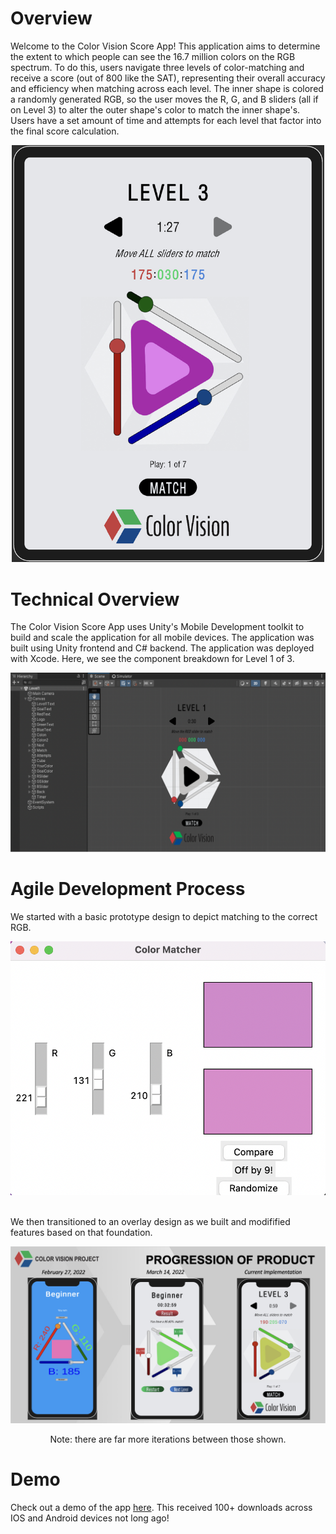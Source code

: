 # Overview

<p>
Welcome to the Color Vision Score App! This application aims to determine the extent to which people can see the 16.7 million colors on the RGB spectrum. To do this, users navigate three levels of color-matching and receive a score (out of 800 like the SAT), representing their overall accuracy and efficiency when matching across each level. The inner shape is colored a randomly generated RGB, so the user moves the R, G, and B sliders (all if on Level 3) to alter the outer shape's color to match the inner shape's. Users have a set amount of time and attempts for each level that factor into the final score calculation.
</p>

<div align="center">
  <img src="img/lvl3ipad.png" alt="Level 3 iPad" width="500"/>
</div>

# Technical Overview

<p>
The Color Vision Score App uses Unity's Mobile Development toolkit to build and scale the application for all mobile devices. The application was built using Unity frontend and C# backend. The application was deployed with Xcode. Here, we see the component breakdown for Level 1 of 3.
</p>

<img src="img/lvl1unity.png" alt="Level 1 Unity" />

# Agile Development Process

<p>
We started with a basic prototype design to depict matching to the correct RGB.
</p>

<div align="center">
  <img src="img/version1.png" alt="Version 1 Prototype" width="550"/>
</div>
<br>

<p>
We then transitioned to an overlay design as we built and modifified features based on that foundation.
</p>

<div align="center">
  <img src="img/progression.png" alt="Progression" />
  <p> Note: there are far more iterations between those shown. </p>
</div>

# Demo

<p>
Check out a demo of the app <a href="https://youtube.com/shorts/5zrQrqdodDQ" target="_blank">here</a>. This received 100+ downloads across IOS and Android devices not long ago!
</p>
